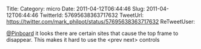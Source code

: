 Title: 
Category: micro
Date: 2011-04-12T06:44:46
Slug: 2011-04-12T06:44:46
TwitterId: 57695638363717632
TweetUrl: https://twitter.com/mark_philpot/status/57695638363717632
ReTweetUser: 

[@Pinboard](https://twitter.com/Pinboard) it looks there are certain sites that cause the top frame to disappear.  This makes it hard to use the &lt;prev next&gt; controls